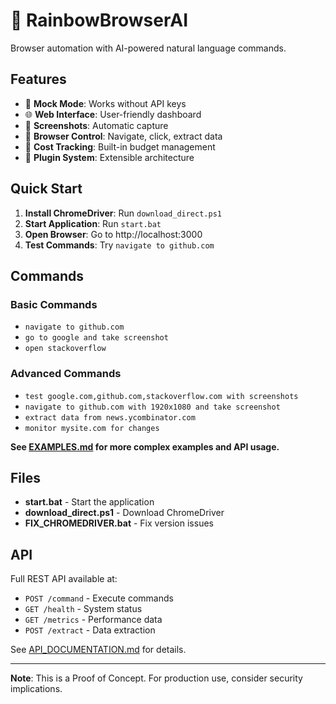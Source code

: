 # 🌈 RainbowBrowserAI

Browser automation with AI-powered natural language commands.

## Features

- 🤖 **Mock Mode**: Works without API keys
- 🌐 **Web Interface**: User-friendly dashboard  
- 📸 **Screenshots**: Automatic capture
- 🔄 **Browser Control**: Navigate, click, extract data
- 💸 **Cost Tracking**: Built-in budget management
- 🔌 **Plugin System**: Extensible architecture

## Quick Start

1. **Install ChromeDriver**: Run `download_direct.ps1`
2. **Start Application**: Run `start.bat`  
3. **Open Browser**: Go to http://localhost:3000
4. **Test Commands**: Try `navigate to github.com`

## Commands

### Basic Commands
- `navigate to github.com`
- `go to google and take screenshot`
- `open stackoverflow`

### Advanced Commands  
- `test google.com,github.com,stackoverflow.com with screenshots`
- `navigate to github.com with 1920x1080 and take screenshot`
- `extract data from news.ycombinator.com`
- `monitor mysite.com for changes`

**See [EXAMPLES.md](EXAMPLES.md) for more complex examples and API usage.**

## Files

- **start.bat** - Start the application
- **download_direct.ps1** - Download ChromeDriver
- **FIX_CHROMEDRIVER.bat** - Fix version issues

## API

Full REST API available at:
- `POST /command` - Execute commands
- `GET /health` - System status
- `GET /metrics` - Performance data
- `POST /extract` - Data extraction

See [API_DOCUMENTATION.md](API_DOCUMENTATION.md) for details.

---

**Note**: This is a Proof of Concept. For production use, consider security implications.